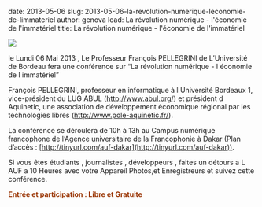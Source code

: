 date: 2013-05-06
slug: 2013-05-06-la-revolution-numerique-leconomie-de-limmateriel
author: genova
lead: La révolution numérique - l'économie de l'immatériel
title: La révolution numérique - l'économie de l'immatériel


[![](http://24.media.tumblr.com/087b1685ba8edf6a5eefa2a4e6143fa8/tumblr_mmag4zOkN71ru7xkao1_1280.png)](http://24.media.tumblr.com/087b1685ba8edf6a5eefa2a4e6143fa8/tumblr_mmag4zOkN71ru7xkao1_1280.png)

    

le  Lundi  06  Mai 2013 , Le  Professeur François PELLEGRINI  de L’Université de 
Bordeau fera une conférence sur &#8220;La révolution numérique - l économie de l immatériel&#8221;

François PELLEGRINI, professeur en informatique à l Université Bordeaux 1, vice-président du LUG ABUL (http://www.abul.org/) et président d Aquinetic, une association de développement économique régional par les technologies libres (http://www.pole-aquinetic.fr/).

La conférence se déroulera de 10h à 13h au Campus numérique francophone de l’Agence universitaire de la Francophonie à Dakar (Plan d’accès : [http://tinyurl.com/auf-dakar](http://tinyurl.com/auf-dakar)).

Si vous êtes étudiants , journalistes , développeurs , faites un détours a L AUF  a 10 Heures avec votre Appareil Photos,et Enregistreurs et suivez cette conférence.

<span style="color: #993300;">**Entrée et participation : Libre et Gratuite**</span>

    